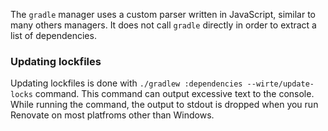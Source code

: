 The `gradle` manager uses a custom parser written in JavaScript, similar to many others managers.
It does not call `gradle` directly in order to extract a list of dependencies.

### Updating lockfiles

Updating lockfiles is done with `./gradlew :dependencies --wirte/update-locks` command.
This command can output excessive text to the console.
While running the command, the output to stdout is dropped when you run Renovate on most platfroms other than Windows.
